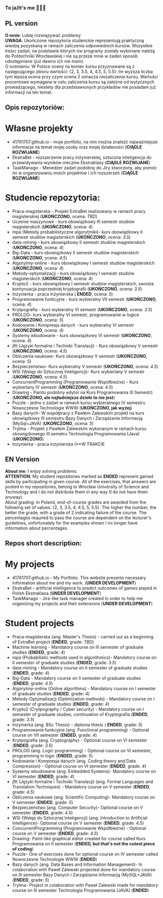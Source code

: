 ### To ja/It's me  👋👋👋
## PL version
**O mnie**: Lubię rozwiązywać problemy \
**UWAGA**: Ukończone repozytoria studenckie reprezentują praktyczną wiedzę pozyskaną w ramach zaliczenia odpowiednich kursów. Wszystkie treści zadań, na podstawie których ów programy zostały wykonane należą do Politechniki Wrocławskiej i nie są przeze mnie w żaden sposób udostępniane (już dawno ich nie mam). \
O ocenianiu: W Polsce oceny na koniec kursu przyznawane są z następującego zbioru wartości: {2, 3, 3.5, 4, 4.5, 5, 5.5}. Im wyższa liczba tym lepsza ocena przy czym ocena 2 oznacza niezaliczenie kursu. Wartości procentowe wymagana w celu zaliczenia kursu są zależne od wytycznych prowadzącego, niestety dla przedstawionych przykładów nie posiadam już informacji na ten temat.
## Opis repozytoriów:
# Własne projekty
- 41761707.github.io - moje portfolio, na nim można znaleźć najważniejsze informacje na temat mojej osoby oraz mojej działaności (**CIĄGLE ROZWIJANE**)
- EkstraBet - rozszerzenie pracy inżynierskiej, sztuczna inteligencja do przewidywania wyników meczów Ekstraklasy (**CIĄGLE ROZWIJANE**)
- TaskManago - Menedżer zadań podobny do Jiry stworzony, aby pomóc mi w organizowaniu moich projektów i ich rozszerzeń (**CIĄGLE ROZWIJANE**)
# Studencie repozytoria:
- Praca-magisterska - Projekt ExtraBet realizowany w ramach pracy magisterskiej (**UKOŃCZONO**, ocena: *TBD*)
- Uczenie maszynowe - kurs obowiązkowy III semestr studiów magisterskich (**UKOŃCZONO**, ocena: *4*)
- mpa (Metody probabilistyczne algorytmiki)- kurs obowiązkowy II semestr studiów magisterskich (**UKOŃCZONO**, ocena: *3.5*)
- data-mining - kurs obowiązkowy II semestr studiów magisterskich (**UKOŃCZONO**, ocena: *4*)
- Big-Data - kurs obowiązkowy II semestr studiów magisterskich (**UKOŃCZONO**, ocena: *4.5*)
- Algorytmy-online - kurs obowiązkowy I semestr studiów magisterskich (**UKOŃCZONO**, ocena: *4*)
- Metody-optymalizacji - kurs obowiązkowy I semestr studiów magisterskich (**UKOŃCZONO**, ocena: *4*)
- Krypto2 - kurs obowiązkowy I semestr studiów magisterskich, swoista kontynuacja poprzedniej kryptografii (**UKOŃCZONO**, ocena: *3.5*)
- Inzynierka - praca inżynierska ( **ENDED**, ocena: *5*)
- Programowanie funkcyjne - kurs wybieralny VII semestr (**UKOŃCZONO**, ocena: *4*)
- Krytpografia - kurs wybieralny VI semestr (**UKOŃCZONO**, ocena: *3.5*)
- PROLOG- kurs wybieralny VI semestr, programowanie w logice (**UKOŃCZONO**, ocena: *5*)
- Kodowanie i Kompresja danych - kurs wybieralny VI semestr (**UKOŃCZONO**, ocena: *4*)
- Systemy wbudowane - kurs obowiązkowy VI semestr (**UKOŃCZONO**, ocena: *4*)
- jftt (Języki formalne i Techniki Translacji) - Kurs obowiązkowy V semestr (**UKOŃCZONO**, ocena: *4.5*)
- Obliczenia naukowe- Kurs obowiązkowy V semestr (**UKOŃCZONO**, ocena: *5*)
- Bezpieczeństwo- Kurs wybieralny V semestr (**UKOŃCZONO**, ocena: *4.5*)
- WSI (Wstęp do Sztucznej Inteligencji)- Kurs wybierlany V semestr (**UKOŃCZONO**, ocena: *4.5*)
- ConcurrentProgramming (Programowanie Współbieżne) - Kurs wybierlany IV semestr (**UKOŃCZONO**, ocena: *4.5*)
- Drawing - Painto podobny edytor na Kurs Programowania (II Semestr) (**UKOŃCZONO, ale najładniejsze dzieło to nie jest**)
- Puzzle - jedno z zadań w ramach kursu wybieralnego IV semestru Nowoczesne Technologie WWW (**UKOŃCZONO, jak wyżej**)
- Bazy danych- W współpracy z Pawłem Zalewskim projekt na kurs obowiązkowy III semestru Bazy Danych i Zarządzanie Informacją (MySql+JAVA) (**UKOŃCZONO**, ocena: *5*)
- Trylma - Projekt z Pawłem Zalewskim wykonanym w ramach kursu obowiązkowego III semetru Technologia Programowania (Java) (**UKOŃCZONO**)
- Inzynierka - praca inzynierska (**W TRAKCIE
## EN Version
**About me**: I enjoy solving problems \
**ATTENTION**: My student repositories marked as **ENDED** represent gained skills by participating in given course. All of the exercises, that answers are posted in my repositories, belong to Wrocław University of Science and Technology and I do not distribute them in any way (I do not have them anyway). \
About grading: In Poland, end-of-course grades are awarded from the following set of values: {2, 3, 3.5, 4, 4.5, 5, 5.5}. The higher the number, the better the grade, with a grade of 2 indicating failure of the course. The percentages required to pass the course are dependent on the lecturer's guidelines, unfortunately for the examples shown I no longer have information about percentages.
## Repos short description:
# My projects
- 41761707.github.io - My Portfolio. This website presents necessary information about me and my work. (**UNDER DEVELOPMENT**)
- EkstraBet - artificial intelligence to predict outcomes of games played in Polish Ekstraklasa (**UNDER DEVELOPMENT**)
- TaskManago - Jira-like task manager created in order to help me organizing my projects and their extensions (**UNDER DEVELOPMENT**)
# Student projects
- Praca-magisterska (ang. Master's Thesis) - carried out as a beginning of ExtraBet project (**ENDED**, grade: *TBD*)
- Machine learning - Mandatory course on III semester of graduate studies (**ENDED**, grade: *4*)
- mpa (Probabilistic methods used in algorithmics)- Mandatory course on II semester of graduate studies (**ENDED**, grade: *3.5*)
- data-mining - Mandatory course on II semester of graduate studies (**ENDED**, grade: *4*)
- Big-Data - Mandatory course on II semester of graduate studies (**ENDED**, grade: *4.5*)
- Algorytmy-online (Online algorithms)  - Mandatory course on I semester of graduate studies (**ENDED**, grade: *4*)
- Metody-Optymalizacji (Optimization methods)  - Mandatory course on I semester of graduate studies (**ENDED**, grade: *4*)
- Krypto2 (Crytpography / Cyber security)  - Mandatory course on I semester of graduate studies, continuation of Kryptografia (**ENDED**, grade: *3.5*)
- Inzynierka (ang. BSc Thesis) - diploma thesis ( **ENDED**, grade: *5*)
- Programowanie funkcyjne (ang. Functional programming)  - Optional course on VII semester (**ENDED**, grade: *4*)
- Krytpografia (ang. Cryptography) - Optional course on VI semester (**ENDED**, grade: *3.5*)
- PROLOG (ang. Logic programming) - Optional course on VI semester, programming in logic (**ENDED**, grade: *5*)
- Kodowanie i Kompresja danych (ang. Coding theory and Data Compression) - Optional course on VI semester (**ENDED**, grade: *4*)
- Systemy wbudowane (ang. Embedded Systems)- Mandatory course on VI semester (**ENDED**, grade: *4*)
- jftt (Języki formalne i Techniki Translacji) (ang. Formal Languages and Translation Techniques) - Mandatory course on V semester (**ENDED**, grade: *4.5*)
- Obliczenia naukowe (ang. Scientific Computing)- Mandatory course on V semester (**ENDED**, grade: *5*)
- Bezpieczeństwo (ang. Computer Security)- Optional course on V semester (**ENDED**, grade: *4.5*)
- WSI (Wstęp do Sztucznej Inteligencji) (ang. Introduction to Artificial Intelligence)- Optional course on V semester (**ENDED**, grade: *4.5*)
- ConcurrentProgramming (Programowanie Współbieżne) - Optional course on V semester (**ENDED**, grade: *4.5*)
- Drawing- Paint-like graphical editor created for course called Kurs Programowania on II semester (**ENDED, but that's not the cutest piece of coding**)
- Puzzle- One of exercises done for optional course on IV semester called Nowoczesne Technologie WWW (**ENDED**)
- Bazy danych (ang. Data Bases and Information Management)- In colaboration with Paweł Zalewski projected done for mandatory course on III semester Bazy Danych i Zarządzanie Informacją (MySQL+JAVA) (**ENDED**, grade: *5*)
- Trylma- Project in colaboration with Paweł Zalewski made for mandatory course on III semester Technologia Programowania (JAVA) (**ENDED**)

<!--
**41761707/41761707** is a ✨ _special_ ✨ repository because its `README.md` (this file) appears on your GitHub profile.

Here are some ideas to get you started:

- 🔭 I’m currently working on ...
- 🌱 I’m currently learning ...
- 👯 I’m looking to collaborate on ...
- 🤔 I’m looking for help with ...
- 💬 Ask me about ...
- 📫 How to reach me: ...
- 😄 Pronouns: ...
- ⚡ Fun fact: ...
-->
